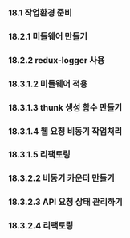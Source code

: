 ### 18.1 작업환경 준비

### 18.2.1 미들웨어 만들기

### 18.2.2 redux-logger 사용

### 18.3.1.2 미들웨어 적용

### 18.3.1.3 thunk 생성 함수 만들기

### 18.3.1.4 웹 요청 비동기 작업처리

### 18.3.1.5 리팩토링

### 18.3.2.2 비동기 카운터 만들기

### 18.3.2.3 API 요청 상태 관리하기

### 18.3.2.4 리팩토링

